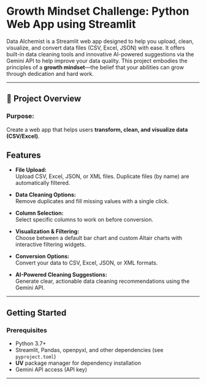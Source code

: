 # Growth Mindset Challenge: Python Web App using Streamlit

Data Alchemist is a Streamlit web app designed to help you upload, clean, visualize, and convert data files (CSV, Excel, JSON) with ease. It offers built-in data cleaning tools and innovative AI-powered suggestions via the Gemini API to help improve your data quality. This project embodies the principles of a **growth mindset**—the belief that your abilities can grow through dedication and hard work.


---

## 📌 Project Overview  

### **Purpose:**  
Create a web app that helps users **transform, clean, and visualize data (CSV/Excel)**.

## Features

- **File Upload:**  
  Upload CSV, Excel, JSON, or XML files. Duplicate files (by name) are automatically filtered.

- **Data Cleaning Options:**  
  Remove duplicates and fill missing values with a single click.

- **Column Selection:**  
  Select specific columns to work on before conversion.

- **Visualization & Filtering:**  
  Choose between a default bar chart and custom Altair charts with interactive filtering widgets.

- **Conversion Options:**  
  Convert your data to CSV, Excel, JSON, or XML formats.

- **AI-Powered Cleaning Suggestions:**  
  Generate clear, actionable data cleaning recommendations using the Gemini API.

---

## Getting Started

### Prerequisites

- Python 3.7+
- Streamlit, Pandas, openpyxl, and other dependencies (see `pyproject.toml`)
- **UV** package manager for dependency installation
- Gemini API access (API key)
---
